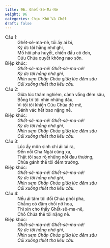```yaml
---
title: 96. Ghết-Sê-Ma-Nê
weight: 96
categories: Chịu Khổ Và Chết
draft: false
---
```

<dl><dt>Câu 1:</dt><dd data-verse="1">Ghết-sê-ma-nê, tối ấy ai bi, <br/>Ký ức tôi hằng nhớ ghi, <br/>Mồ hôi pha huyết, chiến đấu cô đơn, <br/>Cứu Chúa quyết không nao sờn. </dd><dt>Điệp khúc:</dt><dd data-chorus="1"><em>Ghết-sê-ma-nê! Ghết-sê-ma-nê! <br/>Ký ức tôi hằng nhớ ghi, <br/>Nhìn xem Chân Chúa giữa lúc đêm sâu <br/>Cúi xuống thiết tha kêu cầu. </em></dd><dt>Câu 2:</dt><dd data-verse="2">Giữa lúc thâm nghiêm, cảnh vắng đêm sâu, <br/>Bỗng trí tôi nhìn những đâu, <br/>Vì tội tôi khiến Cứu Chúa đê mê, <br/>Gánh vác hết bao nặng nề. </dd><dt>Điệp khúc:</dt><dd data-chorus="1"><em>Ghết-sê-ma-nê! Ghết-sê-ma-nê! <br/>Ký ức tôi hằng nhớ ghi, <br/>Nhìn xem Chân Chúa giữa lúc đêm sâu <br/>Cúi xuống thiết tha kêu cầu. </em></dd><dt>Câu 3:</dt><dd data-verse="3">Lúc ấy môn sinh chí ái lui ra, <br/>Đến nỗi Cha Ngài cũng xa, <br/>Thật tôi sao rõ những nỗi đau thương, <br/>Chúa gánh thế tôi đêm trường. </dd><dt>Điệp khúc:</dt><dd data-chorus="1"><em>Ghết-sê-ma-nê! Ghết-sê-ma-nê! <br/>Ký ức tôi hằng nhớ ghi, <br/>Nhìn xem Chân Chúa giữa lúc đêm sâu <br/>Cúi xuống thiết tha kêu cầu. </em></dd><dt>Câu 4:</dt><dd data-verse="4"> Nếu ái tâm tôi đối Chúa phôi pha, <br/>Chẳng có đâm chồi nở hoa, <br/>Thì xin cho thấy Ghết-sê-ma-nê, <br/>Chỗ Chúa thế tôi nặng nề. </dd><dt>Điệp khúc:</dt><dd data-chorus="1"><em>Ghết-sê-ma-nê! Ghết-sê-ma-nê! <br/>Ký ức tôi hằng nhớ ghi, <br/>Nhìn xem Chân Chúa giữa lúc đêm sâu <br/>Cúi xuống thiết tha kêu cầu. </em></dd></dl>
